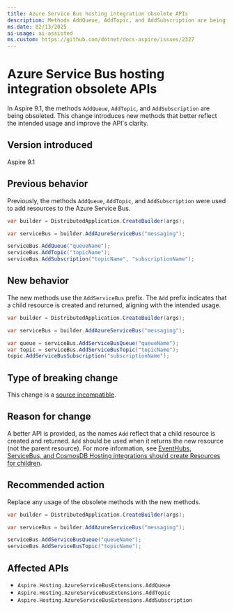 ```yaml
---
title: Azure Service Bus hosting integration obsolete APIs
description: Methods AddQueue, AddTopic, and AddSubscription are being obsoleted in Azure.Hosting.ServiceBus.
ms.date: 02/13/2025
ai-usage: ai-assisted
ms.custom: https://github.com/dotnet/docs-aspire/issues/2327
---
```


# Azure Service Bus hosting integration obsolete APIs

In Aspire 9.1, the methods `AddQueue`, `AddTopic`, and `AddSubscription` are being obsoleted. This change introduces new methods that better reflect the intended usage and improve the API's clarity.

## Version introduced

Aspire 9.1

## Previous behavior

Previously, the methods `AddQueue`, `AddTopic`, and `AddSubscription` were used to add resources to the Azure Service Bus.

```csharp
var builder = DistributedApplication.CreateBuilder(args);

var serviceBus = builder.AddAzureServiceBus("messaging");

serviceBus.AddQueue("queueName");
serviceBus.AddTopic("topicName");
serviceBus.AddSubscription("topicName", "subscriptionName");
```

## New behavior

The new methods use the `AddServiceBus` prefix. The `Add` prefix indicates that a child resource is created and returned, aligning with the intended usage.

```csharp
var builder = DistributedApplication.CreateBuilder(args);

var serviceBus = builder.AddAzureServiceBus("messaging");

var queue = serviceBus.AddServiceBusQueue("queueName");
var topic = serviceBus.AddServiceBusTopic("topicName");
topic.AddServiceBusSubscription("subscriptionName");
```

## Type of breaking change

This change is a [source incompatible](../categories.md#source-compatibility).

## Reason for change

A better API is provided, as the names `Add` reflect that a child resource is created and returned. `Add` should be used when it returns the new resource (not the parent resource). For more information, see [EventHubs, ServiceBus, and CosmosDB Hosting integrations should create Resources for children](https://github.com/dotnet/aspire/issues/7407).

## Recommended action

Replace any usage of the obsolete methods with the new methods.

```csharp
var builder = DistributedApplication.CreateBuilder(args);

var serviceBus = builder.AddAzureServiceBus("messaging");

serviceBus.AddServiceBusQueue("queueName");
serviceBus.AddServiceBusTopic("topicName");
```

## Affected APIs

- `Aspire.Hosting.AzureServiceBusExtensions.AddQueue`
- `Aspire.Hosting.AzureServiceBusExtensions.AddTopic`
- `Aspire.Hosting.AzureServiceBusExtensions.AddSubscription`

